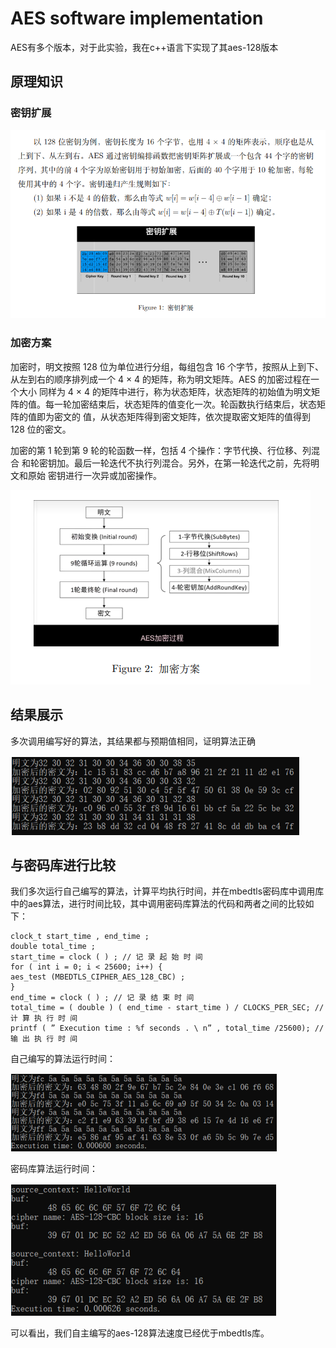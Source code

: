 # AES software implementation

AES有多个版本，对于此实验，我在c++语言下实现了其aes-128版本

## 原理知识

### 密钥扩展
![1](./image/key.png)

### 加密方案
加密时，明文按照 128 位为单位进行分组，每组包含  16 个字节，按照从上到下、
从左到右的顺序排列成一个 4 × 4 的矩阵，称为明文矩阵。AES 的加密过程在一个大小
同样为 4 × 4 的矩阵中进行，称为状态矩阵，状态矩阵的初始值为明文矩阵的值。每一轮加密结束后，状态矩阵的值变化一次。轮函数执行结束后，状态矩阵的值即为密文的
值，从状态矩阵得到密文矩阵，依次提取密文矩阵的值得到 128 位的密文。

加密的第 1 轮到第 9 轮的轮函数一样，包括 4 个操作：字节代换、行位移、列混合
和轮密钥加。最后一轮迭代不执行列混合。另外，在第一轮迭代之前，先将明文和原始
密钥进行一次异或加密操作。

![2](./image/en.png)

## 结果展示
多次调用编写好的算法，其结果都与预期值相同，证明算法正确

![2](./image/result.png)

## 与密码库进行比较
我们多次运行自己编写的算法，计算平均执行时间，并在mbedtls密码库中调用库中的aes算法，进行时间比较，其中调用密码库算法的代码和两者之间的比较如下：
```
clock_t start_time , end_time ;
double total_time ;
start_time = clock ( ) ; // 记 录 起 始 时 间
for ( int i = 0; i < 25600; i++) {
aes_test (MBEDTLS_CIPHER_AES_128_CBC) ;
}
end_time = clock ( ) ; // 记 录 结 束 时 间
total_time = ( double ) ( end_time - start_time ) / CLOCKS_PER_SEC; // 计 算 执 行 时 间
printf ( ” Execution time : %f seconds . \ n” , total_time /25600); // 输 出 执 行 时 间
```

自己编写的算法运行时间：

![2](./image/compare1.png)

密码库算法运行时间：

![3](./image/compare2.png)

可以看出，我们自主编写的aes-128算法速度已经优于mbedtls库。

